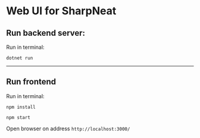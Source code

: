 # Web UI for SharpNeat
## Run backend server:
Run in terminal:

`dotnet run`

---
## Run frontend 
Run in terminal:

`npm install`

`npm start`

Open browser on address `http://localhost:3000/`